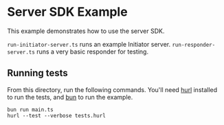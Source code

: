# Server SDK Example

This example demonstrates how to use the server SDK. 

`run-initiator-server.ts` runs an example Initiator server.
`run-responder-server.ts` runs a very basic responder for testing.

## Running tests

From this directory, run the following commands. You'll need [hurl](https://hurl.dev/docs/installation.html) installed to run the tests, and [bun](https://bun.sh/docs/installation) to run the example.

```
bun run main.ts
hurl --test --verbose tests.hurl
```

